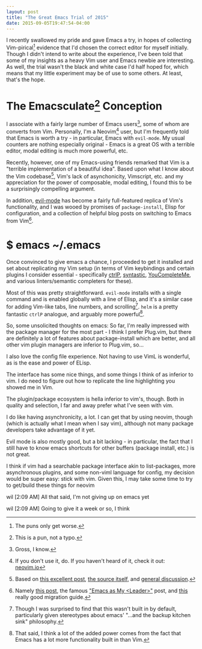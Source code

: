 ```yaml
---
layout: post
title: "The Great Emacs Trial of 2015"
date: 2015-09-05T19:47:54-04:00
---
```


I recently swallowed my pride and gave Emacs a try, in hopes of collecting Vim-pirical[^1] evidence that I'd chosen the correct editor for myself initially. 
Though I didn't intend to write about the experience, I've been told that some of my insights as a heavy Vim user and Emacs newbie are interesting.
As well, the trial wasn't the black and white case I'd half hoped for, which means that my little experiment may be of use to some others.
At least, that's the hope.
<!--more-->

# The Emacsculate[^2] Conception

I associate with a fairly large number of Emacs users[^3], some of whom are converts from Vim.
Personally, I'm a Neovim[^4] user, but I'm frequently told that Emacs is worth a try - in particular, Emacs with `evil-mode`.
My usual counters are nothing especially original - Emacs is a great OS with a terrible editor, modal editing is much more powerful, etc.

Recently, however, one of my Emacs-using friends remarked that Vim is a "terrible implementation of a beautiful idea".
Based upon what I know about the Vim codebase[^5], Vim's lack of asynchonicity, Vimscript, etc. and my appreciation for the power of composable, modal editing, I found this to be a surprisingly compelling argument.

In addition, [evil-mode](http://wikemacs.org/wiki/Evil) has become a fairly full-featured replica of Vim's functionality, and I was wooed by promises of `package-install`, Elisp for configuration, and a collection of helpful blog posts on switching to Emacs from Vim[^6].

# $ emacs ~/.emacs

Once convinced to give emacs a chance, I proceeded to get it installed and set about replicating my Vim setup (in terms of Vim keybindings and certain plugins I consider essential - specifically [ctrlP](https://github.com/kien/ctrlp.vim), [syntastic](https://github.com/scrooloose/syntastic), [YouCompleteMe](https://github.com/Valloric/YouCompleteMe), and various linters/semantic completers for these).

Most of this was pretty straightforward. 
`evil-mode` installs with a single command and is enabled globally with a line of Elisp, and it's a similar case for adding Vim-like tabs, line numbers, and scrolling[^7].
`helm` is a pretty fantastic `ctrlP` analogue, and arguably more powerful[^8].



So, some unsolicited thoughts on emacs: So far, I'm really impressed with the package manager for the most part - I think I prefer Plug.vim, but there are definitely a lot of features about package-install which are better, and all other vim plugin managers are inferior to Plug.vim, so...

I also love the config file experience. Not having to use VimL is wonderful, as is the ease and power of ELisp.

The interface has some nice things, and some things I think of as inferior to vim. I do need to figure out how to replicate the line highlighting you showed me in Vim.

The plugin/package ecosystem is hella inferior to vim's, though. Both in quality and selection, I far and away prefer what I've seen with vim.

I do like having asynchronicity, a lot. I can get that by using neovim, though (which is actually what I mean when I say vim), although not many package developers take advantage of it yet.

Evil mode is also mostly good, but a bit lacking - in particular, the fact that I still have to know emacs shortcuts for other buffers (package install, etc.) is not great.

I think if vim had a searchable package interface akin to list-packages, more asynchronous plugins, and some non-viml language for config, my decision would be super easy: stick with vim. Given this, I may take some time to try to get/build these things for neovim

wil [2:09 AM]
All that said, I'm not giving up on emacs yet

wil [2:09 AM]
Going to give it a week or so, I think

[^1]: The puns only get worse.
[^2]: This is a pun, not a typo.
[^3]: Gross, I know.
[^4]: If you don't use it, do. If you haven't heard of it, check it out: [neovim.io](http://neovim.io/)
[^5]: Based on [this excellent post](http://geoff.greer.fm/2015/01/15/why-neovim-is-better-than-vim/), [the source itself](https://github.com/vim/vim), and [general discussion](https://news.ycombinator.com/item?id=7287668).
[^6]: Namely [this post](http://blog.jakubarnold.cz/2014/06/23/evil-mode-how-to-switch-from-vim-to-emacs.html), the famous ["Emacs as My \<Leader\>"](https://bling.github.io/blog/2013/10/27/emacs-as-my-leader-vim-survival-guide/) post, and [this](http://juanjoalvarez.net/es/detail/2014/sep/19/vim-emacsevil-chaotic-migration-guide/) really good migration guide.
[^7]: Though I was surprised to find that this wasn't built in by default, particularly given stereotypes about emacs' "...and the backup kitchen sink" philosophy.
[^8]: That said, I think a lot of the added power comes from the fact that Emacs has a lot more functionality built in than Vim.